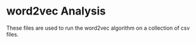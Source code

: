 # word2vec Analysis

These files are used to run the word2vec algorithm on
a collection of csv files.
